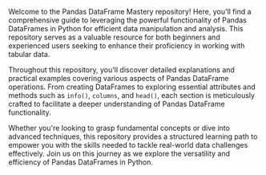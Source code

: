 
Welcome to the Pandas DataFrame Mastery repository! Here, you'll find a comprehensive guide to leveraging the powerful functionality of Pandas DataFrames in Python for efficient data manipulation and analysis. This repository serves as a valuable resource for both beginners and experienced users seeking to enhance their proficiency in working with tabular data.

Throughout this repository, you'll discover detailed explanations and practical examples covering various aspects of Pandas DataFrame operations. From creating DataFrames to exploring essential attributes and methods such as `info()`, `columns`, and `head()`, each section is meticulously crafted to facilitate a deeper understanding of Pandas DataFrame functionality.

Whether you're looking to grasp fundamental concepts or dive into advanced techniques, this repository provides a structured learning path to empower you with the skills needed to tackle real-world data challenges effectively. Join us on this journey as we explore the versatility and efficiency of Pandas DataFrames in Python.
